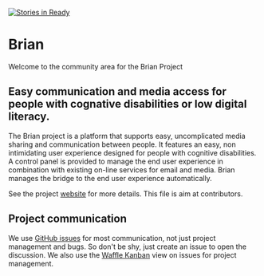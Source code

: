 [![Stories in Ready](https://badge.waffle.io/OpenDirective/brian.png?label=ready&title=Ready)](https://waffle.io/OpenDirective/brian)
# Brian

Welcome to the community area for the Brian Project

## Easy communication and media access for people with cognative disabilities or low digital literacy.

The Brian project is a platform that supports easy, uncomplicated media sharing and communication between people. It features an easy, non intimidating user experience designed for people with cognitive disabilities. A control panel is provided to manage the end user experience in combination with existing on-line services for email and media. Brian manages the bridge to the end user experience automatically.

See the project [website](http://opendirective.github.io/brian) for more details. This file is aim at contributors.

## Project communication

We use [GitHub issues](https://github.com/OpenDirective/brian/issues) for most communication, not just project management and bugs. So don't be shy, just create an issue to open the discussion. We also use the [Waffle Kanban](https://waffle.io/OpenDirective/brian) view on issues for project management.
